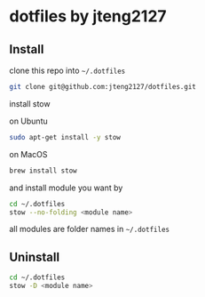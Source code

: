 # dotfiles by jteng2127

## Install

clone this repo into `~/.dotfiles`

```bash
git clone git@github.com:jteng2127/dotfiles.git
```

install stow

on Ubuntu

```bash
sudo apt-get install -y stow
```

on MacOS

```bash
brew install stow
```

and install module you want by

```bash
cd ~/.dotfiles
stow --no-folding <module name>
```

all modules are folder names in `~/.dotfiles`

## Uninstall

```bash
cd ~/.dotfiles
stow -D <module name>
```
